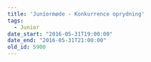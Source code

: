 ```yaml
---
title: 'Juniormøde - Konkurrence oprydning'
tags:
  - Junior
date_start: "2016-05-31T19:00:00"
date_end: "2016-05-31T21:00:00"
old_id: 5900
---
```

